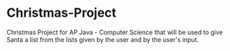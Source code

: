 # Christmas-Project
Christmas Project for AP  Java - Computer Science that will be used to give Santa a list from the lists given by the user and by the user's input.
